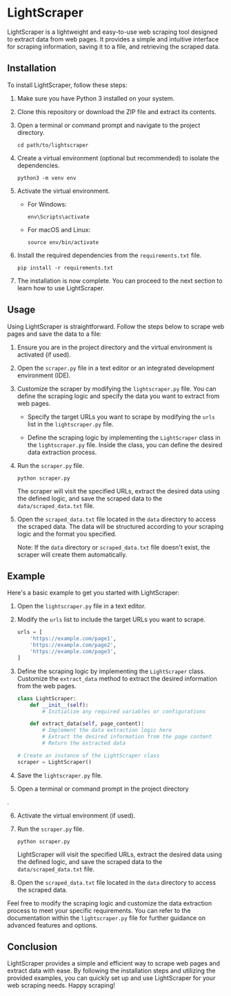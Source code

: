 # LightScraper

LightScraper is a lightweight and easy-to-use web scraping tool designed to extract data from web pages. It provides a simple and intuitive interface for scraping information, saving it to a file, and retrieving the scraped data.

## Installation

To install LightScraper, follow these steps:

1. Make sure you have Python 3 installed on your system.
2. Clone this repository or download the ZIP file and extract its contents.
3. Open a terminal or command prompt and navigate to the project directory.

   ```
   cd path/to/lightscraper
   ```

4. Create a virtual environment (optional but recommended) to isolate the dependencies.

   ```
   python3 -m venv env
   ```

5. Activate the virtual environment.

   - For Windows:

     ```
     env\Scripts\activate
     ```

   - For macOS and Linux:

     ```
     source env/bin/activate
     ```

6. Install the required dependencies from the `requirements.txt` file.

   ```
   pip install -r requirements.txt
   ```

7. The installation is now complete. You can proceed to the next section to learn how to use LightScraper.

## Usage

Using LightScraper is straightforward. Follow the steps below to scrape web pages and save the data to a file:

1. Ensure you are in the project directory and the virtual environment is activated (if used).

2. Open the `scraper.py` file in a text editor or an integrated development environment (IDE).

3. Customize the scraper by modifying the `lightscraper.py` file. You can define the scraping logic and specify the data you want to extract from web pages.

   - Specify the target URLs you want to scrape by modifying the `urls` list in the `lightscraper.py` file.

   - Define the scraping logic by implementing the `LightScraper` class in the `lightscraper.py` file. Inside the class, you can define the desired data extraction process.

4. Run the `scraper.py` file.

   ```
   python scraper.py
   ```

   The scraper will visit the specified URLs, extract the desired data using the defined logic, and save the scraped data to the `data/scraped_data.txt` file.

5. Open the `scraped_data.txt` file located in the `data` directory to access the scraped data. The data will be structured according to your scraping logic and the format you specified.

   Note: If the `data` directory or `scraped_data.txt` file doesn't exist, the scraper will create them automatically.

## Example

Here's a basic example to get you started with LightScraper:

1. Open the `lightscraper.py` file in a text editor.

2. Modify the `urls` list to include the target URLs you want to scrape.

   ```python
   urls = [
       'https://example.com/page1',
       'https://example.com/page2',
       'https://example.com/page3',
   ]
   ```

3. Define the scraping logic by implementing the `LightScraper` class. Customize the `extract_data` method to extract the desired information from the web pages.

   ```python
   class LightScraper:
       def __init__(self):
           # Initialize any required variables or configurations

       def extract_data(self, page_content):
           # Implement the data extraction logic here
           # Extract the desired information from the page content
           # Return the extracted data

   # Create an instance of the LightScraper class
   scraper = LightScraper()
   ```

4. Save the `lightscraper.py` file.

5. Open a terminal or command prompt in the project directory

.

6. Activate the virtual environment (if used).

7. Run the `scraper.py` file.

   ```
   python scraper.py
   ```

   LightScraper will visit the specified URLs, extract the desired data using the defined logic, and save the scraped data to the `data/scraped_data.txt` file.

8. Open the `scraped_data.txt` file located in the `data` directory to access the scraped data.

Feel free to modify the scraping logic and customize the data extraction process to meet your specific requirements. You can refer to the documentation within the `lightscraper.py` file for further guidance on advanced features and options.

## Conclusion

LightScraper provides a simple and efficient way to scrape web pages and extract data with ease. By following the installation steps and utilizing the provided examples, you can quickly set up and use LightScraper for your web scraping needs. Happy scraping!
